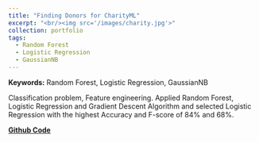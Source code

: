 ```yaml
---
title: "Finding Donors for CharityML"
excerpt: "<br/><img src='/images/charity.jpg'>"
collection: portfolio
tags:
  - Random Forest
  - Logistic Regression
  - GaussianNB
---
```


**Keywords:** Random Forest, Logistic Regression, GaussianNB

Classification problem, Feature engineering. Applied Random Forest, Logistic Regression and Gradient Descent Algorithm and selected Logistic Regression with the highest Accuracy and F-score of  84% and 68%.

[**Github Code**](https://github.com/Shakir1997/projects-portfolio-ML/tree/master/finding_donars)
